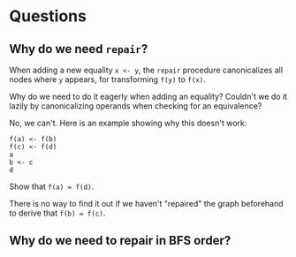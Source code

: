 # Questions

## Why do we need `repair`?

When adding a new equality `x <- y`, the `repair` procedure canonicalizes all nodes where `y` appears, for transforming `f(y)` to `f(x)`.

Why do we need to do it eagerly when adding an equality? Couldn't we do it lazily by canonicalizing operands when checking for an equivalence?

No, we can't. Here is an example showing why this doesn't work:

```
f(a) <- f(b)
f(c) <- f(d)
a
b <- c
d
```

Show that `f(a) = f(d)`.

There is no way to find it out if we haven't "repaired" the graph beforehand to derive that `f(b) = f(c)`.

## Why do we need to repair in BFS order?

